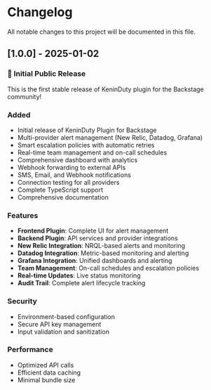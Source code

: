 # Changelog

All notable changes to this project will be documented in this file.

## [1.0.0] - 2025-01-02

### 🎉 Initial Public Release

This is the first stable release of KeninDuty plugin for the Backstage community!

### Added
- Initial release of KeninDuty Plugin for Backstage
- Multi-provider alert management (New Relic, Datadog, Grafana)
- Smart escalation policies with automatic retries
- Real-time team management and on-call schedules
- Comprehensive dashboard with analytics
- Webhook forwarding to external APIs
- SMS, Email, and Webhook notifications
- Connection testing for all providers
- Complete TypeScript support
- Comprehensive documentation

### Features
- **Frontend Plugin**: Complete UI for alert management
- **Backend Plugin**: API services and provider integrations
- **New Relic Integration**: NRQL-based alerts and monitoring
- **Datadog Integration**: Metric-based monitoring and alerting
- **Grafana Integration**: Unified dashboards and alerting
- **Team Management**: On-call schedules and escalation policies
- **Real-time Updates**: Live status monitoring
- **Audit Trail**: Complete alert lifecycle tracking

### Security
- Environment-based configuration
- Secure API key management
- Input validation and sanitization

### Performance
- Optimized API calls
- Efficient data caching
- Minimal bundle size